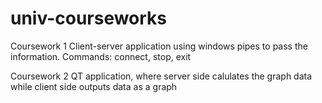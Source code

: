 # univ-courseworks
Coursework 1
Client-server application using windows pipes to pass the information. Commands: connect, stop, exit

Coursework 2
QT application, where server side calulates the graph data while client side outputs data as a graph
